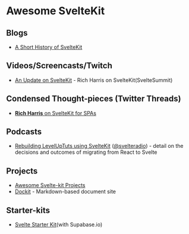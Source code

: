 # Awesome SvelteKit

## Blogs
- [A Short History of SvelteKit](https://dev.to/ajcwebdev/a-short-history-of-sveltekit-49lk)

## Videos/Screencasts/Twitch
- [An Update on SvelteKit](https://www.youtube.com/watch?v=fnr9XWvjJHw&t=19101s) - Rich Harris on SvelteKit(SvelteSummit)

## Condensed Thought-pieces (Twitter Threads)
- [__Rich Harris__ on SvelteKit for SPAs](https://twitter.com/Rich_Harris/status/1376578502833606658)

## Podcasts
- [Rebuilding LevelUpTuts using SvelteKit](https://share.transistor.fm/s/6316622d) ([@svelteradio](https://twitter.com/svelteradio)) - detail on the decisions and outcomes of migrating from React to Svelte

## Projects
- [Awesome Svelte-kit Projects](https://github.com/janosh/awesome-svelte-kit)
- [Dockit](https://github.com/crinklesio/dockit) - Markdown-based document site

## Starter-kits
- [Svelte Starter Kit](https://github.com/one-aalam/svelte-starter-kit/tree/auth-supabase)(with Supabase.io)
